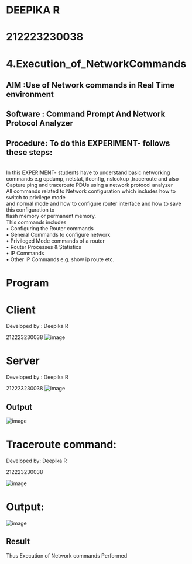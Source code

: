 # DEEPIKA R
# 212223230038
# 4.Execution_of_NetworkCommands
## AIM :Use of Network commands in Real Time environment
## Software : Command Prompt And Network Protocol Analyzer
## Procedure: To do this EXPERIMENT- follows these steps:
<BR>
In this EXPERIMENT- students have to understand basic networking commands e.g cpdump, netstat, ifconfig, nslookup ,traceroute and also Capture ping and traceroute PDUs using a network protocol analyzer 
<BR>
All commands related to Network configuration which includes how to switch to privilege mode
<BR>
and normal mode and how to configure router interface and how to save this configuration to
<BR>
flash memory or permanent memory.
<BR>
This commands includes
<BR>
• Configuring the Router commands
<BR>
• General Commands to configure network
<BR>
• Privileged Mode commands of a router 
<BR>
• Router Processes & Statistics
<BR>
• IP Commands
<BR>
• Other IP Commands e.g. show ip route etc.
<BR>

# Program
# Client
Developed by : Deepika R

212223230038
![image](https://github.com/deepika3095/4.Execution_of_NetworkCommends/assets/151625159/8fddeaac-eb66-4adf-aa52-256f0bedba02)
# Server
Developed by : Deepika R

212223230038
![image](https://github.com/deepika3095/4.Execution_of_NetworkCommends/assets/151625159/a0cfd822-e800-4b3b-8ffd-094c502433ff)

## Output
![image](https://github.com/deepika3095/4.Execution_of_NetworkCommends/assets/151625159/2fc94761-aacf-4d4a-a6c9-543aedf66aec)

# Traceroute command:
Developed by: Deepika R

212223230038

![image](https://github.com/deepika3095/4.Execution_of_NetworkCommends/assets/151625159/b9c12145-684e-462f-b251-f1f668a686e5)

# Output:
![image](https://github.com/deepika3095/4.Execution_of_NetworkCommends/assets/151625159/6d1fe89d-2dd9-4b67-8d3f-0e384da328c9)

## Result
Thus Execution of Network commands Performed 
